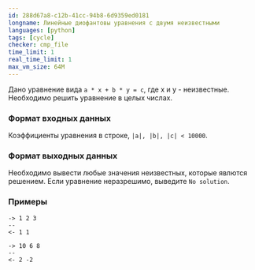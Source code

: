 ```yaml
---
id: 288d67a8-c12b-41cc-94b8-6d9359ed0181
longname: Линейные диофантовы уравнения с двумя неизвестными
languages: [python]
tags: [cycle]
checker: cmp_file
time_limit: 1
real_time_limit: 1
max_vm_size: 64M
---
```



Дано уравнение вида `a * x + b * y = c`, где x и y - неизвестные. Необходимо решить уравнение в целых числах.

### Формат входных данных

Коэффициенты уравнения в строке, `|a|, |b|, |c| < 10000`.

### Формат выходных данных

Необходимо вывести любые значения неизвестных, которые явлются решением. Если уравнение неразрешимо, выведите `No solution`.

### Примеры

```
-> 1 2 3
--
<- 1 1
```

```
-> 10 6 8
--
<- 2 -2
```

